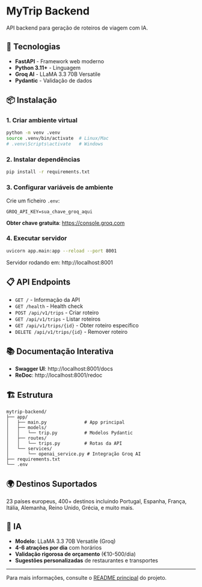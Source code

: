 # MyTrip Backend

API backend para geração de roteiros de viagem com IA.

## 🚀 Tecnologias

- **FastAPI** - Framework web moderno
- **Python 3.11+** - Linguagem
- **Groq AI** - LLaMA 3.3 70B Versatile
- **Pydantic** - Validação de dados

## 📦 Instalação

### 1. Criar ambiente virtual

```bash
python -m venv .venv
source .venv/bin/activate  # Linux/Mac
# .venv\Scripts\activate   # Windows
```

### 2. Instalar dependências

```bash
pip install -r requirements.txt
```

### 3. Configurar variáveis de ambiente

Crie um ficheiro `.env`:

```env
GROQ_API_KEY=sua_chave_groq_aqui
```

**Obter chave gratuita**: https://console.groq.com

### 4. Executar servidor

```bash
uvicorn app.main:app --reload --port 8001
```

Servidor rodando em: http://localhost:8001

## 📋 API Endpoints

- `GET /` - Informação da API
- `GET /health` - Health check
- `POST /api/v1/trips` - Criar roteiro
- `GET /api/v1/trips` - Listar roteiros
- `GET /api/v1/trips/{id}` - Obter roteiro específico
- `DELETE /api/v1/trips/{id}` - Remover roteiro

## 📚 Documentação Interativa

- **Swagger UI**: http://localhost:8001/docs
- **ReDoc**: http://localhost:8001/redoc

## 🏗️ Estrutura

```
mytrip-backend/
├── app/
│   ├── main.py              # App principal
│   ├── models/
│   │   └── trip.py          # Modelos Pydantic
│   ├── routes/
│   │   └── trips.py         # Rotas da API
│   └── services/
│       └── openai_service.py # Integração Groq AI
├── requirements.txt
└── .env
```

## 🌍 Destinos Suportados

23 países europeus, 400+ destinos incluindo Portugal, Espanha, França, Itália, Alemanha, Reino Unido, Grécia, e muito mais.

## 🤖 IA

- **Modelo**: LLaMA 3.3 70B Versatile (Groq)
- **4-6 atrações por dia** com horários
- **Validação rigorosa de orçamento** (€10-500/dia)
- **Sugestões personalizadas** de restaurantes e transportes

---

Para mais informações, consulte o [README principal](../README.md) do projeto.

